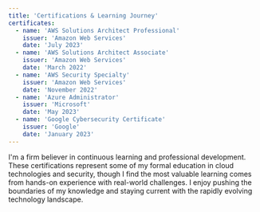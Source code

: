 ```yaml
---
title: 'Certifications & Learning Journey'
certificates:
  - name: 'AWS Solutions Architect Professional'
    issuer: 'Amazon Web Services'
    date: 'July 2023'
  - name: 'AWS Solutions Architect Associate'
    issuer: 'Amazon Web Services'
    date: 'March 2022'
  - name: 'AWS Security Specialty'
    issuer: 'Amazon Web Services'
    date: 'November 2022'
  - name: 'Azure Administrator'
    issuer: 'Microsoft'
    date: 'May 2023'
  - name: 'Google Cybersecurity Certificate'
    issuer: 'Google'
    date: 'January 2023'
---
```


I'm a firm believer in continuous learning and professional development. These certifications represent some of my formal education in cloud technologies and security, though I find the most valuable learning comes from hands-on experience with real-world challenges. I enjoy pushing the boundaries of my knowledge and staying current with the rapidly evolving technology landscape.
